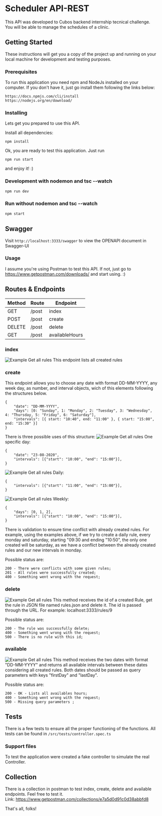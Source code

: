 # Scheduler API-REST

This API was developed to Cubos backend internship tecnical challenge. You will be able to manage the schedules of a clinic.

## Getting Started

These instructions will get you a copy of the project up and running on your local machine for development and testing purposes. 

### Prerequisites

To run this application you need npm and NodeJs installed on your computer.
If you don't have it, just go install them following the links below:
```
https://docs.npmjs.com/cli/install
https://nodejs.org/en/download/
```
### Installing

Lets get you prepared to use this API.

Install all dependencies:
```
npm install
```

Ok, you are ready to test this application.
Just run
```
npm run start
```  
and enjoy it! :)

### Development with nodemon and tsc --watch

```bash
npm run dev
```

### Run without nodemon and tsc --watch

```bash
npm start
```

## Swagger

Visit `http://localhost:3333/swagger` to view the OPENAPI document in Swagger-UI

### Usage

I assume you're using Postman to test this API. If not, just go to https://www.getpostman.com/downloads/ and start using. :)

## Routes & Endpoints
|Method  | Route | Endpoint  
|--|--|--|
| GET |/post  | index
| POST |/post  | create
| DELETE |/post  | delete
| GET |/post  | availableHours

### index
![Example Get all rules](docs/get-example.PNG)
This endpoint lists all created rules

### create
This endpoint allows you to choose any date with format DD-MM-YYYY, any week day, as number, and interval objects, wich of this elements following the structures below. 
```
{
	"date": "DD-MM-YYYY",
	"days": [0: "Sunday", 1: "Monday", 2: "Tuesday", 3: "Wednesday", 4: "Thursday, 5: "Friday", 6: "Saturday"],
	"intervals": [{ start: "10:40", end: "11:00" }, { start: "15:00", end: "15:30" }]
}
```
There is three possible uses of this structure: 
![Example Get all rules](docs/single-occurrency-post-example.PNG)
One specific day:
```
{
    "date": "23-08-2020",
    "intervals": [{"start": "10:00", "end": "15:00"}],
}
```
![Example Get all rules](docs/daily-post-example.PNG)
Daily:
```
{
    "intervals": [{"start": "11:00", "end": "15:00"}],
}
```
![Example Get all rules](docs/weekly-post-example.PNG)
Weekly:
```
{
    "days": [0, 1, 2],
    "intervals": [{"start": "10:00", "end": "15:00"}],
}
```
There is validation to ensure time conflict with already created rules.
For example, using the examples above, if we try to create a daily rule, every monday and saturday, starting "09:30 and ending "10:50", the only one created will be saturday, as we have a conflict between the already created rules and our new intervals in monday.
  
Possible status are:
```
200 - There were conflicts with some given rules; 
201 - All rules were successfully created;
400 - Something went wrong with the request;
```
 
### delete
![Example Get all rules](docs/delete-example.PNG)
This method receives the id of a created Rule, get the rule in JSON file named rules.json and delete it.
The id is passed through the URL. For example: localhost:3333/rules/9

Possible status are:
```
200 - The rule was successfully delete;
400 - Something went wrong with the request;
500 - There is no rule with this id;
```

### available
![Example Get all rules](available-hours-post-example.PNG)
This method receives the two dates with format "DD-MM-YYYY" and returns all available intervals between these dates considering all created rules.
Both dates should be passed as query parameters with keys "firstDay" and "lastDay". 

Possible status are:
```
200 - OK - Lists all availables hours;
400 - Something went wrong with the request;
500 - Missing query parameters ;
```
## Tests

There is a few tests to ensure all the proper functioning of the functions. All tests can be found in `/src/tests/controller.spec.ts`

### Support files
To test the application were created a fake controller to simulate the real Controller.

## Collection
There is a collection in postman to test index, create, delete and available endpoints. Feel free to test it. <br>
Link: https://www.getpostman.com/collections/e7a5d0d91c0d38abbfd8

That's all, folks!